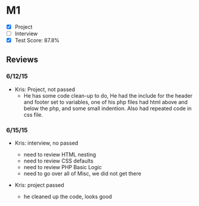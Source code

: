 # M1

- [x] Project 
- [ ] Interview
- [x] Test Score: 87.8%

## Reviews

### 6/12/15
- Kris: Project, not passed
  - He has some code clean-up to do, He had the include for the header and footer set to variables, one of his php files had html above and below the php, and some small indention. Also had repeated code in css file. 

### 6/15/15
- Kris: interview, no passed
  - need to review HTML nesting
  - need to review CSS defaults
  - need to review PHP Basic Logic
  - need to go over all of Misc, we did not get there

- Kris: project passed
  - he cleaned up the code, looks good
